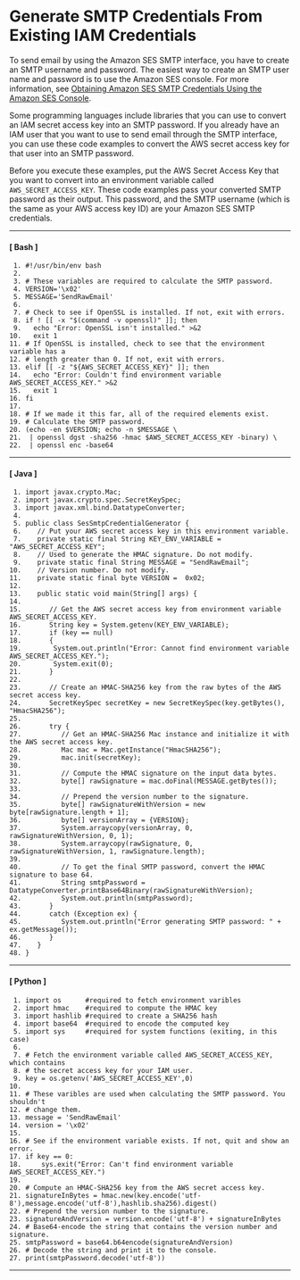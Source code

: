 # Generate SMTP Credentials From Existing IAM Credentials<a name="example-create-smtp-credentials"></a>

To send email by using the Amazon SES SMTP interface, you have to create an SMTP username and password\. The easiest way to create an SMTP user name and password is to use the Amazon SES console\. For more information, see [Obtaining Amazon SES SMTP Credentials Using the Amazon SES Console](smtp-credentials.md#smtp-credentials-console)\.

Some programming languages include libraries that you can use to convert an IAM secret access key into an SMTP password\. If you already have an IAM user that you want to use to send email through the SMTP interface, you can use these code examples to convert the AWS secret access key for that user into an SMTP password\.

Before you execute these examples, put the AWS Secret Access Key that you want to convert into an environment variable called `AWS_SECRET_ACCESS_KEY`\. These code examples pass your converted SMTP password as their output\. This password, and the SMTP username \(which is the same as your AWS access key ID\) are your Amazon SES SMTP credentials\. 

------
#### [ Bash ]

```
 1. #!/usr/bin/env bash
 2. 
 3. # These variables are required to calculate the SMTP password.
 4. VERSION='\x02'
 5. MESSAGE='SendRawEmail'
 6. 
 7. # Check to see if OpenSSL is installed. If not, exit with errors.
 8. if ! [[ -x "$(command -v openssl)" ]]; then
 9.   echo "Error: OpenSSL isn't installed." >&2
10.   exit 1
11. # If OpenSSL is installed, check to see that the environment variable has a
12. # length greater than 0. If not, exit with errors.
13. elif [[ -z "${AWS_SECRET_ACCESS_KEY}" ]]; then
14.   echo "Error: Couldn't find environment variable AWS_SECRET_ACCESS_KEY." >&2
15.   exit 1
16. fi
17. 
18. # If we made it this far, all of the required elements exist.
19. # Calculate the SMTP password.
20. (echo -en $VERSION; echo -n $MESSAGE \
21.  | openssl dgst -sha256 -hmac $AWS_SECRET_ACCESS_KEY -binary) \
22.  | openssl enc -base64
```

------
#### [ Java ]

```
 1. import javax.crypto.Mac;
 2. import javax.crypto.spec.SecretKeySpec;
 3. import javax.xml.bind.DatatypeConverter;
 4. 
 5. public class SesSmtpCredentialGenerator {
 6.    // Put your AWS secret access key in this environment variable.
 7.    private static final String KEY_ENV_VARIABLE = "AWS_SECRET_ACCESS_KEY"; 
 8.    // Used to generate the HMAC signature. Do not modify.
 9.    private static final String MESSAGE = "SendRawEmail"; 
10.    // Version number. Do not modify.
11.    private static final byte VERSION =  0x02; 
12. 
13.    public static void main(String[] args) {
14.         
15.       // Get the AWS secret access key from environment variable AWS_SECRET_ACCESS_KEY.
16.       String key = System.getenv(KEY_ENV_VARIABLE);             
17.       if (key == null)
18.       {
19.        System.out.println("Error: Cannot find environment variable AWS_SECRET_ACCESS_KEY.");  
20.        System.exit(0);
21.       }
22.            
23.       // Create an HMAC-SHA256 key from the raw bytes of the AWS secret access key.
24.       SecretKeySpec secretKey = new SecretKeySpec(key.getBytes(), "HmacSHA256");
25. 
26.       try {             
27.          // Get an HMAC-SHA256 Mac instance and initialize it with the AWS secret access key.
28.          Mac mac = Mac.getInstance("HmacSHA256");
29.          mac.init(secretKey);
30. 
31.          // Compute the HMAC signature on the input data bytes.
32.          byte[] rawSignature = mac.doFinal(MESSAGE.getBytes());
33. 
34.          // Prepend the version number to the signature.
35.          byte[] rawSignatureWithVersion = new byte[rawSignature.length + 1];               
36.          byte[] versionArray = {VERSION};                
37.          System.arraycopy(versionArray, 0, rawSignatureWithVersion, 0, 1);
38.          System.arraycopy(rawSignature, 0, rawSignatureWithVersion, 1, rawSignature.length);
39. 
40.          // To get the final SMTP password, convert the HMAC signature to base 64.
41.          String smtpPassword = DatatypeConverter.printBase64Binary(rawSignatureWithVersion);       
42.          System.out.println(smtpPassword);
43.       } 
44.       catch (Exception ex) {
45.          System.out.println("Error generating SMTP password: " + ex.getMessage());
46.       }             
47.    }
48. }
```

------
#### [ Python ]

```
 1. import os      #required to fetch environment varibles
 2. import hmac    #required to compute the HMAC key
 3. import hashlib #required to create a SHA256 hash
 4. import base64  #required to encode the computed key
 5. import sys     #required for system functions (exiting, in this case)
 6. 
 7. # Fetch the environment variable called AWS_SECRET_ACCESS_KEY, which contains
 8. # the secret access key for your IAM user.
 9. key = os.getenv('AWS_SECRET_ACCESS_KEY',0)
10. 
11. # These varibles are used when calculating the SMTP password. You shouldn't
12. # change them.
13. message = 'SendRawEmail'
14. version = '\x02'
15. 
16. # See if the environment variable exists. If not, quit and show an error.
17. if key == 0:
18.     sys.exit("Error: Can't find environment variable AWS_SECRET_ACCESS_KEY.")
19. 
20. # Compute an HMAC-SHA256 key from the AWS secret access key.
21. signatureInBytes = hmac.new(key.encode('utf-8'),message.encode('utf-8'),hashlib.sha256).digest()
22. # Prepend the version number to the signature.
23. signatureAndVersion = version.encode('utf-8') + signatureInBytes
24. # Base64-encode the string that contains the version number and signature.
25. smtpPassword = base64.b64encode(signatureAndVersion)
26. # Decode the string and print it to the console.
27. print(smtpPassword.decode('utf-8'))
```

------